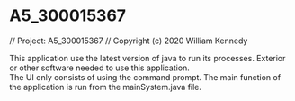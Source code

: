 # A5_300015367
// Project: A5_300015367
// Copyright (c) 2020 William Kennedy

This application use the latest version of java to run its processes.
Exterior or other software needed to use this application.  
The UI only consists of using the command prompt.  The main function of the
application is run from the mainSystem.java file.
